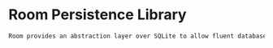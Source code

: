 # Room Persistence Library 

```sh
Room provides an abstraction layer over SQLite to allow fluent database access while harnessing the full power of SQLite.
```
